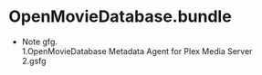 # OpenMovieDatabase.bundle

  * Note gfg.  
1.OpenMovieDatabase Metadata Agent for Plex Media Server  
2.gsfg  
